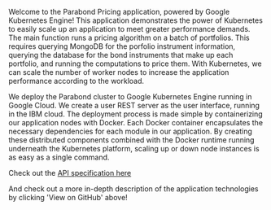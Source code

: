 Welcome to the Parabond Pricing application, powered by Google Kubernetes Engine! This application demonstrates the power of Kubernetes to easily scale up an application to meet greater performance demands. The main function runs a pricing algorithm on a batch of portfolios. This requires querying MongoDB for the porfolio instrument information, querying the database for the bond instruments that make up each portfolio, and running the computations to price them. With Kubernetes, we can scale the number of worker nodes to increase the application performance according to the workload. 

We deploy the Parabond cluster to Google Kubernetes Engine running in Google Cloud. We create a user REST server as the user interface, running in the IBM cloud. The deployment process is made simple by containerizing our application nodes with Docker. Each Docker container encapsulates the necessary dependencies for each module in our application. By creating these distributed components combined with the Docker runtime running underneath the Kubernetes platform, scaling up or down node instances is as easy as a single command. 

Check out the [API specification here](https://jonathansavas.github.io/marist-mscs621-2019-savas/apidoc.html "Swagger API Doc")

And check out a more in-depth description of the application technologies by clicking 'View on GitHub' above!

